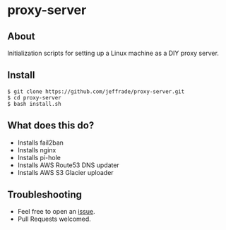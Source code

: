 # proxy-server

## About

Initialization scripts for setting up a Linux machine as a DIY proxy server.

## Install

```
$ git clone https://github.com/jeffrade/proxy-server.git
$ cd proxy-server
$ bash install.sh
```

## What does this do?

 - Installs fail2ban
 - Installs nginx
 - Installs pi-hole
 - Installs AWS Route53 DNS updater
 - Installs AWS S3 Glacier uploader

## Troubleshooting

 - Feel free to open an [issue](https://github.com/jeffrade/proxy-server/issues/new).
 - Pull Requests welcomed.

